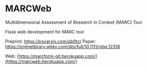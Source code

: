 # MARCWeb
Multidimensional Assessment of Research in Context (MARC) Tool

Flask web development for MARC tool

Preprint: https://psyarxiv.com/qb9tz/
Paper: https://onlinelibrary.wiley.com/doi/full/10.1111/mbe.12318

Web: [https://marcform-git.herokuapp.com/](https://marcweb.herokuapp.com/)
